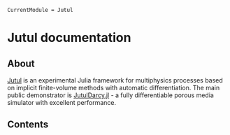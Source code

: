```@meta
CurrentModule = Jutul
```

# Jutul documentation

## About
[Jutul](https://github.com/sintefmath/Jutul.jl) is an experimental Julia framework for multiphysics processes based on implicit finite-volume methods with automatic differentiation. The main public demonstrator is [JutulDarcy.jl](https://github.com/sintefmath/JutulDarcy.jl) - a fully differentiable porous media simulator with excellent performance.

## Contents
```@contents
```


